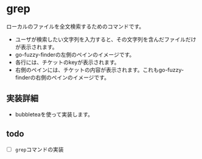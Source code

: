# grep

ローカルのファイルを全文検索するためのコマンドです。

- ユーザが検索したい文字列を入力すると、その文字列を含んだファイルだけが表示されます。
- go-fuzzy-finderの左側のペインのイメージです。
- 各行には、チケットのkeyが表示されます。
- 右側のペインには、チケットの内容が表示されます。これもgo-fuzzy-finderの右側のペインのイメージです。

## 実装詳細

- bubbleteaを使って実装します。

## todo

- [ ] `grep`コマンドの実装

